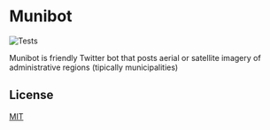 # Munibot

![Tests](https://github.com/amercader/munibot/workflows/Tests/badge.svg)

Munibot is friendly Twitter bot that posts aerial or satellite imagery of administrative regions (tipically municipalities)

## License

[MIT](/amercader/munibot/blob/master/LICENSE.txt)
